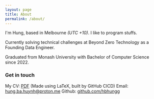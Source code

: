 ```yaml
---
layout: page
title: About
permalink: /about/
---
```


I'm Hung, based in Melbourne *(UTC +10)*. I like to program stuffs. 

Currently solving technical challenges at Beyond Zero Technology as a Founding Data Engineer. 

Graduated from Monash University with Bachelor of Computer Science since 2022.


### Get in touch
My CV: [PDF](pdf/cv.pdf) (Made using LaTeX, built by GitHub CICD)
Email: <hung.ba.huynh@proton.me>
Github: [github.com/hbhungg](https://github.com/hbhungg)
